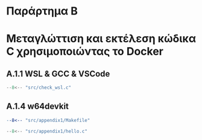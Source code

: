 # Παράρτημα Β

<h1>Μεταγλώττιση και εκτέλεση κώδικα C χρησιμοποιώντας το Docker</h1>

## A.1.1 WSL & GCC & VSCode

```{.c title="check_wsl.c" linenums="1"}
--8<-- "src/check_wsl.c"
```

## A.1.4 w64devkit

```{.mk title="appendix1/Makefile" linenums="1"}
--8<-- "src/appendix1/Makefile"
```

```{.c title="appendix1/hello.c" linenums="1"}
--8<-- "src/appendix1/hello.c"
```


